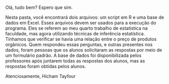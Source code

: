 Olá, tudo bem? Espero que sim.

Nesta pasta, você encontrará dois arquivos: um script em R e uma base de dados em Excel. Esses arquivos devem ser usados para a execução do programa. Eles se referem ao meu quarto trabalho de estatística na faculdade, mas agora utilizando técnicas de inferência estatística. Tínhamos que verificar se havia uma relação entre o preço de produtos orgânicos. Quem respondeu essas perguntas, e outras presentes nos dados, foram pessoas que os alunos solicitaram as respostas por meio de um formulário padrão. A base de dados foi disponibilizada pelos professores após juntarem todas as respostas dos alunos, mas as respostas foram obtidas pelos alunos.

Atenciosamente, Hicham Tayfour
